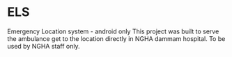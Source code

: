 # ELS
Emergency Location system - android only
This project was built to serve the ambulance get to the location directly in NGHA dammam hospital.
To be used by NGHA staff only.
